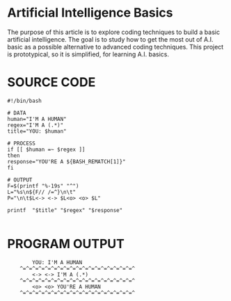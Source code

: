 # Artificial Intelligence Basics
The purpose of this article is to explore coding techniques to build a basic artificial intelligence.  The goal is to study how to get the most out of A.I. basic as a possible alternative to advanced coding techniques.  This project is prototypical, so it is simplified, for learning A.I. basics.  


# SOURCE CODE

```
#!/bin/bash

# DATA
human="I'M A HUMAN"
regex="I'M A (.*)"
title="YOU: $human"

# PROCESS
if [[ $human =~ $regex ]]
then
response="YOU'RE A ${BASH_REMATCH[1]}"
fi

# OUTPUT
F=$(printf "%-19s" "^")
L="%s\n${F// /=^}\n\t"
P="\n\t$L<-> <-> $L<o> <o> $L"

printf  "$title" "$regex" "$response"
  
```  
# PROGRAM OUTPUT

```
		YOU: I'M A HUMAN
	^=^=^=^=^=^=^=^=^=^=^=^=^=^=^=^=^=^=^
		<-> <-> I'M A (.*)
	^=^=^=^=^=^=^=^=^=^=^=^=^=^=^=^=^=^=^
		<o> <o> YOU'RE A HUMAN
	^=^=^=^=^=^=^=^=^=^=^=^=^=^=^=^=^=^=^
	


```
